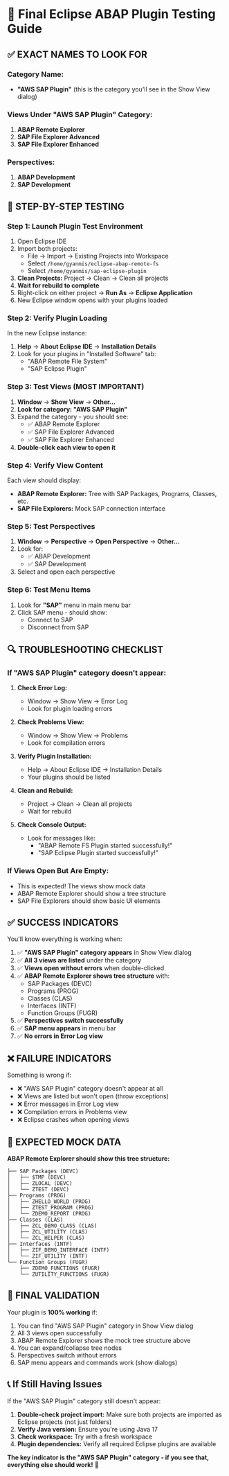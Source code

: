 # 🚀 Final Eclipse ABAP Plugin Testing Guide

## ✅ **EXACT NAMES TO LOOK FOR**

### **Category Name:**
- **"AWS SAP Plugin"** (this is the category you'll see in the Show View dialog)

### **Views Under "AWS SAP Plugin" Category:**
1. **ABAP Remote Explorer**
2. **SAP File Explorer Advanced** 
3. **SAP File Explorer Enhanced**

### **Perspectives:**
1. **ABAP Development**
2. **SAP Development**

## 🧪 **STEP-BY-STEP TESTING**

### **Step 1: Launch Plugin Test Environment**
1. Open Eclipse IDE
2. Import both projects:
   - File → Import → Existing Projects into Workspace
   - Select `/home/gyanmis/eclipse-abap-remote-fs`
   - Select `/home/gyanmis/sap-eclipse-plugin`
3. **Clean Projects:** Project → Clean → Clean all projects
4. **Wait for rebuild to complete**
5. Right-click on either project → **Run As** → **Eclipse Application**
6. New Eclipse window opens with your plugins loaded

### **Step 2: Verify Plugin Loading**
In the new Eclipse instance:
1. **Help** → **About Eclipse IDE** → **Installation Details**
2. Look for your plugins in "Installed Software" tab:
   - "ABAP Remote File System"
   - "SAP Eclipse Plugin"

### **Step 3: Test Views (MOST IMPORTANT)**
1. **Window** → **Show View** → **Other...**
2. **Look for category: "AWS SAP Plugin"**
3. Expand the category - you should see:
   - ✅ ABAP Remote Explorer
   - ✅ SAP File Explorer Advanced
   - ✅ SAP File Explorer Enhanced
4. **Double-click each view to open it**

### **Step 4: Verify View Content**
Each view should display:
- **ABAP Remote Explorer:** Tree with SAP Packages, Programs, Classes, etc.
- **SAP File Explorers:** Mock SAP connection interface

### **Step 5: Test Perspectives**
1. **Window** → **Perspective** → **Open Perspective** → **Other...**
2. Look for:
   - ✅ ABAP Development
   - ✅ SAP Development
3. Select and open each perspective

### **Step 6: Test Menu Items**
1. Look for **"SAP"** menu in main menu bar
2. Click SAP menu - should show:
   - Connect to SAP
   - Disconnect from SAP

## 🔍 **TROUBLESHOOTING CHECKLIST**

### **If "AWS SAP Plugin" category doesn't appear:**

1. **Check Error Log:**
   - Window → Show View → Error Log
   - Look for plugin loading errors

2. **Check Problems View:**
   - Window → Show View → Problems
   - Look for compilation errors

3. **Verify Plugin Installation:**
   - Help → About Eclipse IDE → Installation Details
   - Your plugins should be listed

4. **Clean and Rebuild:**
   - Project → Clean → Clean all projects
   - Wait for rebuild

5. **Check Console Output:**
   - Look for messages like:
     - "ABAP Remote FS Plugin started successfully!"
     - "SAP Eclipse Plugin started successfully!"

### **If Views Open But Are Empty:**
- This is expected! The views show mock data
- ABAP Remote Explorer should show a tree structure
- SAP File Explorers should show basic UI elements

## ✅ **SUCCESS INDICATORS**

You'll know everything is working when:

1. ✅ **"AWS SAP Plugin" category appears** in Show View dialog
2. ✅ **All 3 views are listed** under the category
3. ✅ **Views open without errors** when double-clicked
4. ✅ **ABAP Remote Explorer shows tree structure** with:
   - SAP Packages (DEVC)
   - Programs (PROG)
   - Classes (CLAS)
   - Interfaces (INTF)
   - Function Groups (FUGR)
5. ✅ **Perspectives switch successfully**
6. ✅ **SAP menu appears** in menu bar
7. ✅ **No errors in Error Log view**

## ❌ **FAILURE INDICATORS**

Something is wrong if:

- ❌ "AWS SAP Plugin" category doesn't appear at all
- ❌ Views are listed but won't open (throw exceptions)
- ❌ Error messages in Error Log view
- ❌ Compilation errors in Problems view
- ❌ Eclipse crashes when opening views

## 🎯 **EXPECTED MOCK DATA**

**ABAP Remote Explorer should show this tree structure:**

```
├── SAP Packages (DEVC)
│   ├── $TMP (DEVC)
│   ├── ZLOCAL (DEVC)
│   └── ZTEST (DEVC)
├── Programs (PROG)
│   ├── ZHELLO_WORLD (PROG)
│   ├── ZTEST_PROGRAM (PROG)
│   └── ZDEMO_REPORT (PROG)
├── Classes (CLAS)
│   ├── ZCL_DEMO_CLASS (CLAS)
│   ├── ZCL_UTILITY (CLAS)
│   └── ZCL_HELPER (CLAS)
├── Interfaces (INTF)
│   ├── ZIF_DEMO_INTERFACE (INTF)
│   └── ZIF_UTILITY (INTF)
└── Function Groups (FUGR)
    ├── ZDEMO_FUNCTIONS (FUGR)
    └── ZUTILITY_FUNCTIONS (FUGR)
```

## 🎉 **FINAL VALIDATION**

Your plugin is **100% working** if:

1. You can find "AWS SAP Plugin" category in Show View dialog
2. All 3 views open successfully
3. ABAP Remote Explorer shows the mock tree structure above
4. You can expand/collapse tree nodes
5. Perspectives switch without errors
6. SAP menu appears and commands work (show dialogs)

## 📞 **If Still Having Issues**

If the "AWS SAP Plugin" category still doesn't appear:

1. **Double-check project import:** Make sure both projects are imported as Eclipse projects (not just folders)
2. **Verify Java version:** Ensure you're using Java 17
3. **Check workspace:** Try with a fresh workspace
4. **Plugin dependencies:** Verify all required Eclipse plugins are available

**The key indicator is the "AWS SAP Plugin" category - if you see that, everything else should work!** 🎯
